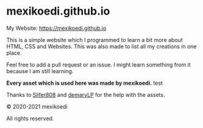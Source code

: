 # mexikoedi.github.io

My Website: https://mexikoedi.github.io

This is a simple website which I programmed to learn a bit more about HTML, CSS and Websites. This was also made to list all my creations in one place.


Feel free to add a pull request or an issue. I might learn something from it because I am still learning.  
  

**Every asset which is used here was made by mexikoedi.** test

Thanks to [Slifer808](https://steamcommunity.com/profiles/76561198347469960) and [demarvLP](https://steamcommunity.com/profiles/76561198918850698) for the help with the assets.

© 2020-2021 mexikoedi

All rights reserved.
